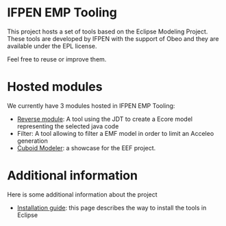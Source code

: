 # IFPEN EMP Tooling #

This project hosts a set of tools based on the Eclipse Modeling Project. These tools are developed by IFPEN with the support of Obeo and they are available under the EPL license.

Feel free to reuse or improve them.

# Hosted modules #

We currently have 3 modules hosted in IFPEN EMP Tooling:
  * [Reverse module](ReverseModule.md): A tool using the JDT to create a Ecore model representing the selected java code
  * Filter: A tool allowing to filter a EMF model in order to limit an Acceleo generation
  * [Cuboid Modeler](CuboidIntroduction.md): a showcase for the EEF project.

# Additional information #

Here is some additional information about the project
  * [Installation guide](InstallationGuide.md): this page describes the way to install the tools in Eclipse